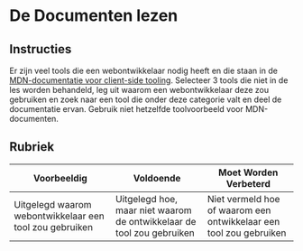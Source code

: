 # De Documenten lezen

## Instructies

Er zijn veel tools die een webontwikkelaar nodig heeft en die staan in de [MDN-documentatie voor client-side tooling](https://developer.mozilla.org/docs/Learn/Tools_and_testing/Understanding_client-side_tools/Overview). Selecteer 3 tools die niet in de les worden behandeld, leg uit waarom een webontwikkelaar deze zou gebruiken en zoek naar een tool die onder deze categorie valt en deel de documentatie ervan. Gebruik niet hetzelfde toolvoorbeeld voor MDN-documenten.

## Rubriek

Voorbeeldig | Voldoende | Moet Worden Verbeterd
--- | --- | -- |
|Uitgelegd waarom webontwikkelaar een tool zou gebruiken| Uitgelegd hoe, maar niet waarom de ontwikkelaar de tool zou gebruiken| Niet vermeld hoe of waarom een ontwikkelaar een tool zou gebruiken  |